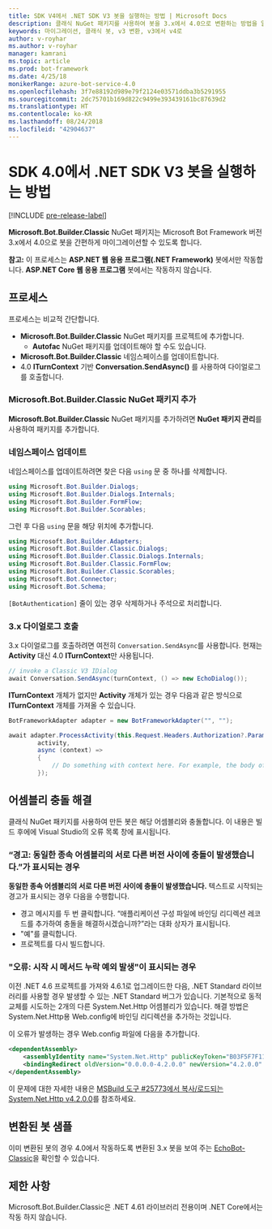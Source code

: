 ```yaml
---
title: SDK V4에서 .NET SDK V3 봇을 실행하는 방법 | Microsoft Docs
description: 클래식 NuGet 패키지를 사용하여 봇을 3.x에서 4.0으로 변환하는 방법을 알아봅니다.
keywords: 마이그레이션, 클래식 봇, v3 변환, v3에서 v4로
author: v-royhar
ms.author: v-royhar
manager: kamrani
ms.topic: article
ms.prod: bot-framework
ms.date: 4/25/18
monikerRange: azure-bot-service-4.0
ms.openlocfilehash: 3f7e88192d989e79f2124e03571ddba3b5291955
ms.sourcegitcommit: 2dc75701b169d822c9499e393439161bc87639d2
ms.translationtype: HT
ms.contentlocale: ko-KR
ms.lasthandoff: 08/24/2018
ms.locfileid: "42904637"
---
```

# <a name="how-to-run-net-sdk-v3-bots-in-sdk-40"></a>SDK 4.0에서 .NET SDK V3 봇을 실행하는 방법

[!INCLUDE [pre-release-label](../includes/pre-release-label.md)]

**Microsoft.Bot.Builder.Classic** NuGet 패키지는 Microsoft Bot Framework 버전 3.x에서 4.0으로 봇을 간편하게 마이그레이션할 수 있도록 합니다.

**참고:** 이 프로세스는 **ASP.NET 웹 응용 프로그램(.NET Framework)** 봇에서만 작동합니다. **ASP.NET Core 웹 응용 프로그램** 봇에서는 작동하지 않습니다.

## <a name="the-process"></a>프로세스

프로세스는 비교적 간단합니다.

- **Microsoft.Bot.Builder.Classic** NuGet 패키지를 프로젝트에 추가합니다.
    - **Autofac** NuGet 패키지를 업데이트해야 할 수도 있습니다.
- **Microsoft.Bot.Builder.Classic** 네임스페이스를 업데이트합니다.
- 4.0 **ITurnContext** 기반 **Conversation.SendAsync()** 를 사용하여 다이얼로그를 호출합니다.

### <a name="add-the-microsoftbotbuilderclassic-nuget-package"></a>Microsoft.Bot.Builder.Classic NuGet 패키지 추가

**Microsoft.Bot.Builder.Classic** NuGet 패키지를 추가하려면 **NuGet 패키지 관리**를 사용하여 패키지를 추가합니다.

### <a name="update-the-namespaces"></a>네임스페이스 업데이트

네임스페이스를 업데이트하려면 찾은 다음 `using` 문 중 하나를 삭제합니다.

```csharp
using Microsoft.Bot.Builder.Dialogs;
using Microsoft.Bot.Builder.Dialogs.Internals;
using Microsoft.Bot.Builder.FormFlow;
using Microsoft.Bot.Builder.Scorables;
```

그런 후 다음 `using` 문을 해당 위치에 추가합니다.

```csharp
using Microsoft.Bot.Builder.Adapters;
using Microsoft.Bot.Builder.Classic.Dialogs;
using Microsoft.Bot.Builder.Classic.Dialogs.Internals;
using Microsoft.Bot.Builder.Classic.FormFlow;
using Microsoft.Bot.Builder.Classic.Scorables;
using Microsoft.Bot.Connector;
using Microsoft.Bot.Schema;
```

`[BotAuthentication]` 줄이 있는 경우 삭제하거나 주석으로 처리합니다.

### <a name="invoke-your-3x-dialog"></a>3.x 다이얼로그 호출

3.x 다이얼로그를 호출하려면 여전히 `Conversation.SendAsync`를 사용합니다. 현재는 **Activity** 대신 4.0 **ITurnContext**만 사용됩니다.

```csharp
// invoke a Classic V3 IDialog 
await Conversation.SendAsync(turnContext, () => new EchoDialog());
```

**ITurnContext** 개체가 없지만 **Activity** 개체가 있는 경우 다음과 같은 방식으로 **ITurnContext** 개체를 가져올 수 있습니다.

```csharp
BotFrameworkAdapter adapter = new BotFrameworkAdapter("", "");

await adapter.ProcessActivity(this.Request.Headers.Authorization?.Parameter,
        activity,
        async (context) =>
        {
            // Do something with context here. For example, the body of your Post() method may go here.
        });
```

## <a name="fix-assembly-conflicts"></a>어셈블리 충돌 해결

클래식 NuGet 패키지를 사용하여 만든 봇은 해당 어셈블리와 충돌합니다. 이 내용은 빌드 후에에 Visual Studio의 오류 목록 창에 표시됩니다.

### <a name="if-you-see-warning-found-conflicts-between-different-versions-of-the-same-dependent-assembly"></a>“경고: 동일한 종속 어셈블리의 서로 다른 버전 사이에 충돌이 발생했습니다.”가 표시되는 경우

**동일한 종속 어셈블리의 서로 다른 버전 사이에 충돌이 발생했습니다.** 텍스트로 시작되는 경고가 표시되는 경우 다음을 수행합니다.

- 경고 메시지를 두 번 클릭합니다. “애플리케이션 구성 파일에 바인딩 리디렉션 레코드를 추가하여 충돌을 해결하시겠습니까?”라는 대화 상자가 표시됩니다.
- "예"를 클릭합니다.
- 프로젝트를 다시 빌드합니다.

### <a name="if-you-see-error-missing-method-exception-on-startup"></a>"오류: 시작 시 메서드 누락 예외 발생"이 표시되는 경우

이전 .NET 4.6 프로젝트를 가져와 4.6.1로 업그레이드한 다음, .NET Standard 라이브러리를 사용할 경우 발생할 수 있는 .NET Standard 버그가 있습니다. 기본적으로 동적 교체를 시도하는 2개의 다른 System.Net.Http 어셈블리가 있습니다. 해결 방법은 System.Net.Http용 Web.config에 바인딩 리디렉션을 추가하는 것입니다. 

이 오류가 발생하는 경우 Web.config 파일에 다음을 추가합니다.

```xml
<dependentAssembly>
    <assemblyIdentity name="System.Net.Http" publicKeyToken="B03F5F7F11D50A3A" culture="neutral" />
    <bindingRedirect oldVersion="0.0.0.0-4.2.0.0" newVersion="4.2.0.0" />
</dependentAssembly>
```

이 문제에 대한 자세한 내용은 [MSBuild 도구 #25773에서 복사/로드되는 System.Net.Http v4.2.0.0](https://github.com/dotnet/corefx/issues/25773)를 참조하세요.

## <a name="sample-of-a-converted-bot"></a>변환된 봇 샘플

이미 변환된 봇의 경우 4.0에서 작동하도록 변환된 3.x 봇을 보여 주는 [EchoBot-Classic](https://github.com/Microsoft/botbuilder-dotnet/tree/master/samples/Microsoft.Bot.Samples.EchoBot-Classic)을 확인할 수 있습니다.

## <a name="limitations"></a>제한 사항
Microsoft.Bot.Builder.Classic은 .NET 4.61 라이브러리 전용이며 .NET Core에서는 작동 하지 않습니다.
